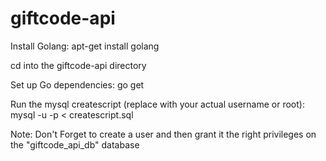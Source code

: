 # giftcode-api

Install Golang:
  apt-get install golang

cd into the giftcode-api directory

Set up Go dependencies: 
  go get
  
  
  
Run the mysql createscript (replace <myuser> with your actual username or root):
  mysql -u <myuser> -p < createscript.sql

Note: Don't Forget to create a user and then grant it the right privileges on the "giftcode_api_db" database
